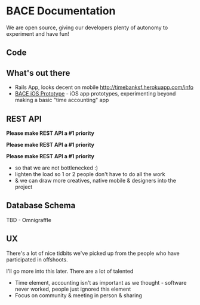 # BACE Documentation

We are open source, giving our developers plenty of autonomy to experiment and have fun!


## Code

## What's out there 

* Rails App, looks decent on mobile http://timebanksf.herokuapp.com/info
* [BACE iOS Prototype](iosPrototype/) - iOS app prototypes, experimenting beyond making a basic "time accounting" app


## REST API

__Please make REST API a #1 priority__ 

__Please make REST API a #1 priority__ 

__Please make REST API a #1 priority__ 


* so that we are not bottlenecked :) 
* lighten the load so 1 or 2 people don't have to do all the work
* & we can draw more creatives, native mobile & designers into the project


## Database Schema

TBD - Omnigraffle

## UX

There's a lot of nice tidbits we've picked up from the people who have participated in offshoots.

I'll go more into this later. There are a lot of talented 

* Time element, accounting isn't as important as we thought - software never worked, people just ignored this element
* Focus on community & meeting in person & sharing





